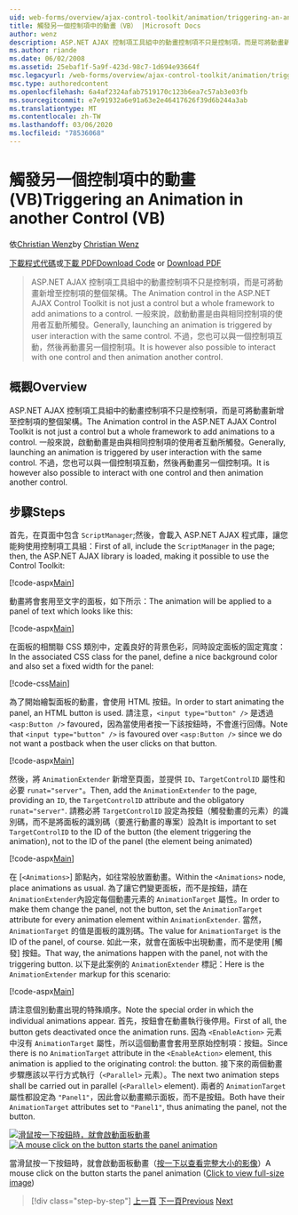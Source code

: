 ```yaml
---
uid: web-forms/overview/ajax-control-toolkit/animation/triggering-an-animation-in-another-control-vb
title: 觸發另一個控制項中的動畫（VB） |Microsoft Docs
author: wenz
description: ASP.NET AJAX 控制項工具組中的動畫控制項不只是控制項，而是可將動畫新增至控制項的整個架構。 一般來說，啟動 。
ms.author: riande
ms.date: 06/02/2008
ms.assetid: 25ebaf1f-5a9f-423d-98c7-1d694e93664f
msc.legacyurl: /web-forms/overview/ajax-control-toolkit/animation/triggering-an-animation-in-another-control-vb
msc.type: authoredcontent
ms.openlocfilehash: 6a4af2324afab7519170c123b6ea7c57ab3e03fb
ms.sourcegitcommit: e7e91932a6e91a63e2e46417626f39d6b244a3ab
ms.translationtype: MT
ms.contentlocale: zh-TW
ms.lasthandoff: 03/06/2020
ms.locfileid: "78536068"
---
```

# <a name="triggering-an-animation-in-another-control-vb"></a><span data-ttu-id="60367-104">觸發另一個控制項中的動畫 (VB)</span><span class="sxs-lookup"><span data-stu-id="60367-104">Triggering an Animation in another Control (VB)</span></span>

<span data-ttu-id="60367-105">依[Christian Wenz](https://github.com/wenz)</span><span class="sxs-lookup"><span data-stu-id="60367-105">by [Christian Wenz](https://github.com/wenz)</span></span>

<span data-ttu-id="60367-106">[下載程式代碼](https://download.microsoft.com/download/f/9/a/f9a26acd-8df4-4484-8a18-199e4598f411/Animation8.vb.zip)或[下載 PDF](https://download.microsoft.com/download/6/7/1/6718d452-ff89-4d3f-a90e-c74ec2d636a3/animation8VB.pdf)</span><span class="sxs-lookup"><span data-stu-id="60367-106">[Download Code](https://download.microsoft.com/download/f/9/a/f9a26acd-8df4-4484-8a18-199e4598f411/Animation8.vb.zip) or [Download PDF](https://download.microsoft.com/download/6/7/1/6718d452-ff89-4d3f-a90e-c74ec2d636a3/animation8VB.pdf)</span></span>

> <span data-ttu-id="60367-107">ASP.NET AJAX 控制項工具組中的動畫控制項不只是控制項，而是可將動畫新增至控制項的整個架構。</span><span class="sxs-lookup"><span data-stu-id="60367-107">The Animation control in the ASP.NET AJAX Control Toolkit is not just a control but a whole framework to add animations to a control.</span></span> <span data-ttu-id="60367-108">一般來說，啟動動畫是由與相同控制項的使用者互動所觸發。</span><span class="sxs-lookup"><span data-stu-id="60367-108">Generally, launching an animation is triggered by user interaction with the same control.</span></span> <span data-ttu-id="60367-109">不過，您也可以與一個控制項互動，然後再動畫另一個控制項。</span><span class="sxs-lookup"><span data-stu-id="60367-109">It is however also possible to interact with one control and then animation another control.</span></span>

## <a name="overview"></a><span data-ttu-id="60367-110">概觀</span><span class="sxs-lookup"><span data-stu-id="60367-110">Overview</span></span>

<span data-ttu-id="60367-111">ASP.NET AJAX 控制項工具組中的動畫控制項不只是控制項，而是可將動畫新增至控制項的整個架構。</span><span class="sxs-lookup"><span data-stu-id="60367-111">The Animation control in the ASP.NET AJAX Control Toolkit is not just a control but a whole framework to add animations to a control.</span></span> <span data-ttu-id="60367-112">一般來說，啟動動畫是由與相同控制項的使用者互動所觸發。</span><span class="sxs-lookup"><span data-stu-id="60367-112">Generally, launching an animation is triggered by user interaction with the same control.</span></span> <span data-ttu-id="60367-113">不過，您也可以與一個控制項互動，然後再動畫另一個控制項。</span><span class="sxs-lookup"><span data-stu-id="60367-113">It is however also possible to interact with one control and then animation another control.</span></span>

## <a name="steps"></a><span data-ttu-id="60367-114">步驟</span><span class="sxs-lookup"><span data-stu-id="60367-114">Steps</span></span>

<span data-ttu-id="60367-115">首先，在頁面中包含 `ScriptManager`;然後，會載入 ASP.NET AJAX 程式庫，讓您能夠使用控制項工具組：</span><span class="sxs-lookup"><span data-stu-id="60367-115">First of all, include the `ScriptManager` in the page; then, the ASP.NET AJAX library is loaded, making it possible to use the Control Toolkit:</span></span>

[!code-aspx[Main](triggering-an-animation-in-another-control-vb/samples/sample1.aspx)]

<span data-ttu-id="60367-116">動畫將會套用至文字的面板，如下所示：</span><span class="sxs-lookup"><span data-stu-id="60367-116">The animation will be applied to a panel of text which looks like this:</span></span>

[!code-aspx[Main](triggering-an-animation-in-another-control-vb/samples/sample2.aspx)]

<span data-ttu-id="60367-117">在面板的相關聯 CSS 類別中，定義良好的背景色彩，同時設定面板的固定寬度：</span><span class="sxs-lookup"><span data-stu-id="60367-117">In the associated CSS class for the panel, define a nice background color and also set a fixed width for the panel:</span></span>

[!code-css[Main](triggering-an-animation-in-another-control-vb/samples/sample3.css)]

<span data-ttu-id="60367-118">為了開始繪製面板的動畫，會使用 HTML 按鈕。</span><span class="sxs-lookup"><span data-stu-id="60367-118">In order to start animating the panel, an HTML button is used.</span></span> <span data-ttu-id="60367-119">請注意，`<input type="button" />` 是透過 `<asp:Button />` favoured，因為當使用者按一下該按鈕時，不會進行回傳。</span><span class="sxs-lookup"><span data-stu-id="60367-119">Note that `<input type="button" />` is favoured over `<asp:Button />` since we do not want a postback when the user clicks on that button.</span></span>

[!code-aspx[Main](triggering-an-animation-in-another-control-vb/samples/sample4.aspx)]

<span data-ttu-id="60367-120">然後，將 `AnimationExtender` 新增至頁面，並提供 `ID`、`TargetControlID` 屬性和必要 `runat="server"`。</span><span class="sxs-lookup"><span data-stu-id="60367-120">Then, add the `AnimationExtender` to the page, providing an `ID`, the `TargetControlID` attribute and the obligatory `runat="server"`.</span></span> <span data-ttu-id="60367-121">請務必將 `TargetControlID` 設定為按鈕（觸發動畫的元素）的識別碼，而不是將面板的識別碼（要進行動畫的專案）設為</span><span class="sxs-lookup"><span data-stu-id="60367-121">It is important to set `TargetControlID` to the ID of the button (the element triggering the animation), not to the ID of the panel (the element being animated)</span></span>

[!code-aspx[Main](triggering-an-animation-in-another-control-vb/samples/sample5.aspx)]

<span data-ttu-id="60367-122">在 [`<Animations>`] 節點內，如往常般放置動畫。</span><span class="sxs-lookup"><span data-stu-id="60367-122">Within the `<Animations>` node, place animations as usual.</span></span> <span data-ttu-id="60367-123">為了讓它們變更面板，而不是按鈕，請在 `AnimationExtender`內設定每個動畫元素的 `AnimationTarget` 屬性。</span><span class="sxs-lookup"><span data-stu-id="60367-123">In order to make them change the panel, not the button, set the `AnimationTarget` attribute for every animation element within `AnimationExtender`.</span></span> <span data-ttu-id="60367-124">當然，`AnimationTarget` 的值是面板的識別碼。</span><span class="sxs-lookup"><span data-stu-id="60367-124">The value for `AnimationTarget` is the ID of the panel, of course.</span></span> <span data-ttu-id="60367-125">如此一來，就會在面板中出現動畫，而不是使用 [觸發] 按鈕。</span><span class="sxs-lookup"><span data-stu-id="60367-125">That way, the animations happen with the panel, not with the triggering button.</span></span> <span data-ttu-id="60367-126">以下是此案例的 `AnimationExtender` 標記：</span><span class="sxs-lookup"><span data-stu-id="60367-126">Here is the `AnimationExtender` markup for this scenario:</span></span>

[!code-aspx[Main](triggering-an-animation-in-another-control-vb/samples/sample6.aspx)]

<span data-ttu-id="60367-127">請注意個別動畫出現的特殊順序。</span><span class="sxs-lookup"><span data-stu-id="60367-127">Note the special order in which the individual animations appear.</span></span> <span data-ttu-id="60367-128">首先，按鈕會在動畫執行後停用。</span><span class="sxs-lookup"><span data-stu-id="60367-128">First of all, the button gets deactivated once the animation runs.</span></span> <span data-ttu-id="60367-129">因為 `<EnableAction>` 元素中沒有 `AnimationTarget` 屬性，所以這個動畫會套用至原始控制項：按鈕。</span><span class="sxs-lookup"><span data-stu-id="60367-129">Since there is no `AnimationTarget` attribute in the `<EnableAction>` element, this animation is applied to the originating control: the button.</span></span> <span data-ttu-id="60367-130">接下來的兩個動畫步驟應該以平行方式執行（`<Parallel>` 元素）。</span><span class="sxs-lookup"><span data-stu-id="60367-130">The next two animation steps shall be carried out in parallel (`<Parallel>` element).</span></span> <span data-ttu-id="60367-131">兩者的 `AnimationTarget` 屬性都設定為 `"Panel1"`，因此會以動畫顯示面板，而不是按鈕。</span><span class="sxs-lookup"><span data-stu-id="60367-131">Both have their `AnimationTarget` attributes set to `"Panel1"`, thus animating the panel, not the button.</span></span>

<span data-ttu-id="60367-132">[![滑鼠按一下按鈕時，就會啟動面板動畫](triggering-an-animation-in-another-control-vb/_static/image2.png)](triggering-an-animation-in-another-control-vb/_static/image1.png)</span><span class="sxs-lookup"><span data-stu-id="60367-132">[![A mouse click on the button starts the panel animation](triggering-an-animation-in-another-control-vb/_static/image2.png)](triggering-an-animation-in-another-control-vb/_static/image1.png)</span></span>

<span data-ttu-id="60367-133">當滑鼠按一下按鈕時，就會啟動面板動畫（[按一下以查看完整大小的影像](triggering-an-animation-in-another-control-vb/_static/image3.png)）</span><span class="sxs-lookup"><span data-stu-id="60367-133">A mouse click on the button starts the panel animation ([Click to view full-size image](triggering-an-animation-in-another-control-vb/_static/image3.png))</span></span>

> [!div class="step-by-step"]
> <span data-ttu-id="60367-134">[上一頁](disabling-actions-during-animation-vb.md)
> [下一頁](modifying-animations-from-the-server-side-vb.md)</span><span class="sxs-lookup"><span data-stu-id="60367-134">[Previous](disabling-actions-during-animation-vb.md)
[Next](modifying-animations-from-the-server-side-vb.md)</span></span>
